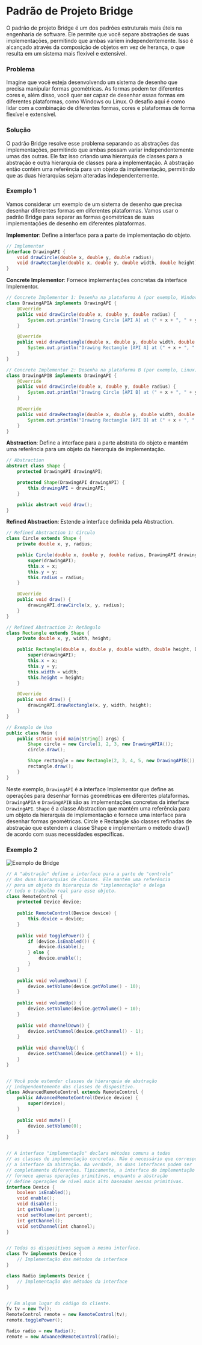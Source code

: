 # Padrão de Projeto Bridge

O padrão de projeto Bridge é um dos padrões estruturais mais úteis na engenharia de software. Ele permite que você separe abstrações de suas implementações, permitindo que ambas variem independentemente. Isso é alcançado através da composição de objetos em vez de herança, o que resulta em um sistema mais flexível e extensível.

### Problema

Imagine que você esteja desenvolvendo um sistema de desenho que precisa manipular formas geométricas. As formas podem ter diferentes cores e, além disso, você quer ser capaz de desenhar essas formas em diferentes plataformas, como Windows ou Linux. O desafio aqui é como lidar com a combinação de diferentes formas, cores e plataformas de forma flexível e extensível.

### Solução

O padrão Bridge resolve esse problema separando as abstrações das implementações, permitindo que ambas possam variar independentemente umas das outras. Ele faz isso criando uma hierarquia de classes para a abstração e outra hierarquia de classes para a implementação. A abstração então contém uma referência para um objeto da implementação, permitindo que as duas hierarquias sejam alteradas independentemente.

### Exemplo 1

Vamos considerar um exemplo de um sistema de desenho que precisa desenhar diferentes formas em diferentes plataformas. Vamos usar o padrão Bridge para separar as formas geométricas de suas implementações de desenho em diferentes plataformas.

**Implementor**: Define a interface para a parte de implementação do objeto.

```java
// Implementor
interface DrawingAPI {
    void drawCircle(double x, double y, double radius);
    void drawRectangle(double x, double y, double width, double height);
}
```

**Concrete Implementor**: Fornece implementações concretas da interface Implementor.

```java
// Concrete Implementor 1: Desenha na plataforma A (por exemplo, Windows)
class DrawingAPIA implements DrawingAPI {
    @Override
    public void drawCircle(double x, double y, double radius) {
        System.out.println("Drawing Circle [API A] at (" + x + ", " + y + ") with radius " + radius);
    }

    @Override
    public void drawRectangle(double x, double y, double width, double height) {
        System.out.println("Drawing Rectangle [API A] at (" + x + ", " + y + ") with width " + width + " and height " + height);
    }
}

// Concrete Implementor 2: Desenha na plataforma B (por exemplo, Linux)
class DrawingAPIB implements DrawingAPI {
    @Override
    public void drawCircle(double x, double y, double radius) {
        System.out.println("Drawing Circle [API B] at (" + x + ", " + y + ") with radius " + radius);
    }

    @Override
    public void drawRectangle(double x, double y, double width, double height) {
        System.out.println("Drawing Rectangle [API B] at (" + x + ", " + y + ") with width " + width + " and height " + height);
    }
}
```

**Abstraction**: Define a interface para a parte abstrata do objeto e mantém uma referência para um objeto da hierarquia de implementação.

```java
// Abstraction
abstract class Shape {
    protected DrawingAPI drawingAPI;

    protected Shape(DrawingAPI drawingAPI) {
        this.drawingAPI = drawingAPI;
    }

    public abstract void draw();
}
```

**Refined Abstraction**: Estende a interface definida pela Abstraction.

```java
// Refined Abstraction 1: Círculo
class Circle extends Shape {
    private double x, y, radius;

    public Circle(double x, double y, double radius, DrawingAPI drawingAPI) {
        super(drawingAPI);
        this.x = x;
        this.y = y;
        this.radius = radius;
    }

    @Override
    public void draw() {
        drawingAPI.drawCircle(x, y, radius);
    }
}

// Refined Abstraction 2: Retângulo
class Rectangle extends Shape {
    private double x, y, width, height;

    public Rectangle(double x, double y, double width, double height, DrawingAPI drawingAPI) {
        super(drawingAPI);
        this.x = x;
        this.y = y;
        this.width = width;
        this.height = height;
    }

    @Override
    public void draw() {
        drawingAPI.drawRectangle(x, y, width, height);
    }
}
```

```java
// Exemplo de Uso
public class Main {
    public static void main(String[] args) {
        Shape circle = new Circle(1, 2, 3, new DrawingAPIA());
        circle.draw();

        Shape rectangle = new Rectangle(2, 3, 4, 5, new DrawingAPIB());
        rectangle.draw();
    }
}
```

Neste exemplo, `DrawingAPI` é a interface Implementor que define as operações para desenhar formas geométricas em diferentes plataformas. `DrawingAPIA` e `DrawingAPIB` são as implementações concretas da interface `DrawingAPI`. `Shape` é a classe Abstraction que mantém uma referência para um objeto da hierarquia de implementação e fornece uma interface para desenhar formas geométricas. Circle e Rectangle são classes refinadas de abstração que estendem a classe Shape e implementam o método draw() de acordo com suas necessidades específicas.

### Exemplo 2 

![Exemplo de Bridge](./images/bridge-example.png)

```java
// A "abstração" define a interface para a parte de "controle"
// das duas hierarquias de classes. Ele mantém uma referência
// para um objeto da hierarquia de "implementação" e delega
// todo o trabalho real para esse objeto.
class RemoteControl {
    protected Device device;
    
    public RemoteControl(Device device) {
        this.device = device;
    }
    
    public void togglePower() {
        if (device.isEnabled()) {
            device.disable();
        } else {
            device.enable();
        }
    }
    
    public void volumeDown() {
        device.setVolume(device.getVolume() - 10);
    }
    
    public void volumeUp() {
        device.setVolume(device.getVolume() + 10);
    }
    
    public void channelDown() {
        device.setChannel(device.getChannel() - 1);
    }
    
    public void channelUp() {
        device.setChannel(device.getChannel() + 1);
    }
}


// Você pode estender classes da hierarquia de abstração
// independentemente das classes de dispositivo.
class AdvancedRemoteControl extends RemoteControl {
    public AdvancedRemoteControl(Device device) {
        super(device);
    }
    
    public void mute() {
        device.setVolume(0);
    }
}


// A interface "implementação" declara métodos comuns a todas
// as classes de implementação concretas. Não é necessário que corresponda
// a interface da abstração. Na verdade, as duas interfaces podem ser
// completamente diferentes. Tipicamente, a interface de implementação
// fornece apenas operações primitivas, enquanto a abstração
// define operações de nível mais alto baseadas nessas primitivas.
interface Device {
    boolean isEnabled();
    void enable();
    void disable();
    int getVolume();
    void setVolume(int percent);
    int getChannel();
    void setChannel(int channel);
}


// Todos os dispositivos seguem a mesma interface.
class Tv implements Device {
    // Implementação dos métodos da interface
}

class Radio implements Device {
    // Implementação dos métodos da interface
}


// Em algum lugar do código do cliente.
Tv tv = new Tv();
RemoteControl remote = new RemoteControl(tv);
remote.togglePower();

Radio radio = new Radio();
remote = new AdvancedRemoteControl(radio);
```